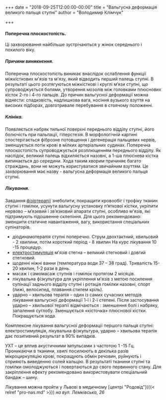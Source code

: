 +++
date = "2018-09-25T12:00:00-00:00"
title = "Вальгусна деформація великого пальця ступні"
author = "Володимир Клімчук"

+++
 

####  Поперечна плоскостопість.

Ці захворювання найбільше зустрічаються у жінок середнього і похилого віку.

##### Причини виникнення. 

Поперечна плоскостопість виникає внаслідок ослаблення функції міжкісткових м'язів та м'язу, який відводить перший палець ступні. В результаті цього розтягуються міжкісткові і круглі м’язи ступні, що супроводжується болями, утворення мозолів між головками плюснових кісток 2-го і 4-го пальців. До причин вальгусної деформації можна віднести: спадковість, надлишкова вага, носіння вузького взуття на високих підборах, довготривале перебування в стоячому положенні.

##### Клініка. 

Появляється набряк тильної поверхні переднього відділу ступні, його болючість при пальпації, гіперстезія. В морфологічній картині спостерігається фіброзне потовщення і дегенерація пальцевих нервів, зменшується потік крові в мілких артеріальних судинах. Поперечна плоскостопість супроводжується розплющенням  переднього відділу. Як наслідок, великий палець відхиляється назовні, а 1-ша плюснева кістка випинається до середини. Хода таким хворим причиняє багато страждань, вони не можуть користуватися звичайним взуттям. Це захворювання має назву - вальгусна деформація великого пальця ступні.

##### Лікування.

 Завдання [фізіотерапії](https://lekar.ucoz.net/) знеболити, покращити кровообіг і трофіку тканин ступні і гомілки, усунути вальгусну установку п’яткової кістки, укріпити нервово – м’язевий і зв’язковий апарати ступні, особливо м'язів, які підтримують підошвенне склепіння. Для цього рекомендовано: зменшити статичне навантаження, вагу, використання  спеціальних супінаторів.
 
 *	діодинамотерапія ступні поперечно. Струм двохтактний, хвильовий - 2 хвилини, потім короткий період - 8 хвилин На курс лікування 10 -15 процедур.
 *	[електростимуляція](https://www.facebook.com/rodovid.center/photos/a.410236529721921/426328141446093/?type=3&__xts__%5B0%5D=68.ARATnZ_PRx9nSchqtNcIPwPUdNmeldxgEVJ2fXVHGe6j6bKxLOyt-73LBvm0k_K57kKioV22gWBr1BXVVRL3c4by9DWdwgqXnZOgbLeF7zYo9YuA3ss6fjyFtZrq1wkQjOHSw_5wWQIDHAoFrRP-tCEx-ZHPCUVd_sEf6Qzt8sR7IGb-h4itYZySZLHu8NqnTVogh8L9E0QQBaaolEwaHIHOL6HwIFQmaC0X_dHQDs_sb90z4DDlxpWq9ea-y7NiczBH1HtY5-O6Rtx2nEp241TIs2TVw-FVPRE3bRgb_c5jtD1Lu1t69zGTx6_WQydiZ8QTXFknA_cn9mPJPzrvC4g&__tn__=-R) м'язів стегна – великий стегновий і довгий стегновий. 
 *	щоденні ніжні ванни (температура води 37 – 38 град). Тривалість 15-20 хвилин, 1-2 рази в день.
 *	масаж і самомасаж ступнів і гомілок протягом 2 місяців.
 *	лікувальна фізкультура для укріплення м'язів з метою посилення супінації заднього відділу ступні і ротація гомілки назовні, спорт (лижі, велосипед, плавання стилем кріль).
 *	ударно – хвильова терапія – один із самих сучасних методів лікування  вальгусної деформації 1-ї і 2-ї степені. Після застосування ударно – хвильової терапії відмічаються : зменшення болі і набряку, запалення суглобу. Зменшується «кісточка» плюснової кістки. Покращується хода.
 
Комплексне лікування вальгусної деформації першого пальця ступні: електростимуляція, лікувальна фізкультура, ударно – хвильова терапія дає позитивний результат в 90% випадків.

 УХТ – це вплив акустичними імпульсами з частотою 1 -15 Гц. Проникаючи в тканини, хвилі посилюють в декілька разів мікроциркуляцію крові, покращують обмін речовин, руйнують і сприяють виведенню солей кальцію. В результаті тканини ступні та гомілки омолоджуються і повертаються до свого первинного стану. Для закріплення ефекту рекомендовано використовувати спеціальний бандаж – шину.
 
 Лікування можна пройти у Львові в медичному [центрі "Родовід"]({{< relref "pro-nas.md" >}})  *на вул. Лемківська, 26* 

